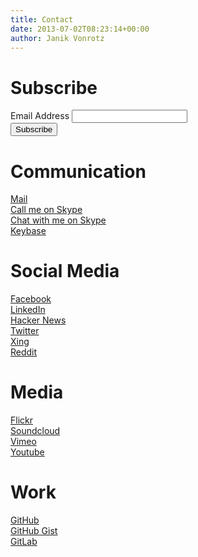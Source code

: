 ```yaml
---
title: Contact
date: 2013-07-02T08:23:14+00:00
author: Janik Vonrotz
---
```


# Subscribe

<!-- Begin Mailchimp Signup Form -->
<div id="mc_embed_signup">
<form action="https://bitsherpa.us16.list-manage.com/subscribe/post?u=10eecb0b72c14442cc5ee25c9&amp;id=626f000b7a" method="post" id="mc-embedded-subscribe-form" name="mc-embedded-subscribe-form" class="validate" target="_blank" novalidate>
    <div id="mc_embed_signup_scroll">
<div class="mc-field-group">
	<label for="mce-EMAIL">Email Address </label>
	<input type="email" value="" name="EMAIL" class="required email" id="mce-EMAIL">
</div>
	<div id="mce-responses" class="clear">
		<div class="response" id="mce-error-response" style="display:none"></div>
		<div class="response" id="mce-success-response" style="display:none"></div>
	</div>    <!-- real people should not fill this in and expect good things - do not remove this or risk form bot signups-->
    <div style="position: absolute; left: -5000px;" aria-hidden="true"><input type="text" name="b_10eecb0b72c14442cc5ee25c9_626f000b7a" tabindex="-1" value=""></div>
    <div class="clear"><input type="submit" value="Subscribe" name="subscribe" id="mc-embedded-subscribe" class="button"></div>
    </div>
</form>
</div>
<!--End mc_embed_signup-->

# Communication

[Mail](mailto:login@janikvonrotz.ch)  
[Call me on Skype](skype:janikvonrotz?call)  
[Chat with me on Skype](skype:janikvonrotz?chat)  
[Keybase](https://keybase.io/janikvonrotz)  

# Social Media

[Facebook](https://www.facebook.com/janik.vonrotz)  
[LinkedIn](https://www.linkedin.com/in/janik-von-rotz-b50aaa112)  
[Hacker News](https://news.ycombinator.com/user?id=janikvonrotz)  
[Twitter](https://twitter.com/janikvonrotz)  
[Xing](https://www.xing.com/profile/Janik_vonRotz)  
[Reddit](http://www.reddit.com/user/hakunamakuba/)  

# Media

[Flickr](https://www.flickr.com/photos/janik-von-rotz/)  
[Soundcloud](https://soundcloud.com/janikvonrotz)  
[Vimeo](https://vimeo.com/janikvonrotz)  
[Youtube](https://www.youtube.com/user/janikvonrotz)  

# Work

[GitHub](https://github.com/janikvonrotz)  
[GitHub Gist](https://gist.github.com/janikvonrotz)  
[GitLab](https://gitlab.com/users/janikvonrotz/projects)  